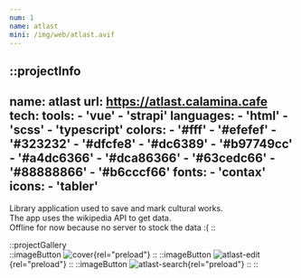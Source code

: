 ```yaml
---
num: 1
name: atlast
mini: /img/web/atlast.avif
---
```


::projectInfo
---
name: atlast
url: https://atlast.calamina.cafe
tech: 
    tools:
      - 'vue'
      - 'strapi'
    languages:
      - 'html'
      - 'scss'
      - 'typescript'
    colors:
      - '#fff'
      - '#efefef'
      - '#323232'
      - '#dfcfe8'
      - '#dc6389'
      - '#b97749cc'
      - '#a4dc6366'
      - '#dca86366'
      - '#63cedc66'
      - '#88888866'
      - '#b6cccf66'
    fonts:
      - 'contax'
    icons:
      - 'tabler'
---
Library application used to save and mark cultural works.\
The app uses the wikipedia API to get data.\
Offline for now because no server to stock the data :(
::

::projectGallery  
  ::imageButton
    ![cover](/img/web/atlast.avif){rel="preload"}
  ::
  ::imageButton
    ![atlast-edit](/img/web/atlast/atlast-edit.avif){rel="preload"}
  ::
  ::imageButton
    ![atlast-search](/img/web/atlast/atlast-search.avif){rel="preload"}
  :: 
::

<!-- 
::projectFeatures
- Authentication with JWT token
- Custom notification & alert
- Interface customization
- Wikipedia API for search and data
- User search and library compare
:: -->
